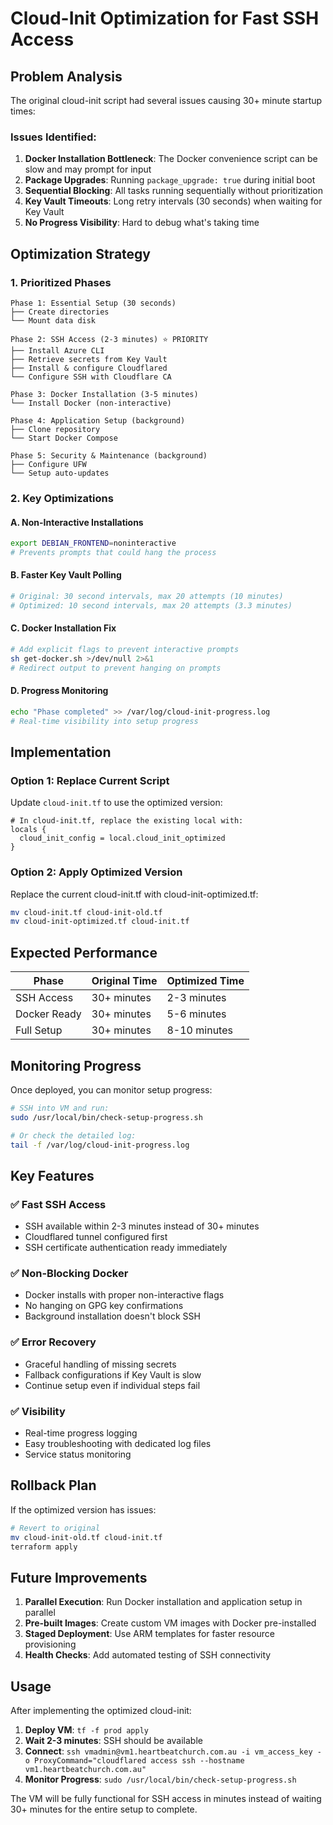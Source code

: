 # Cloud-Init Optimization for Fast SSH Access

## Problem Analysis

The original cloud-init script had several issues causing 30+ minute startup times:

### Issues Identified:
1. **Docker Installation Bottleneck**: The Docker convenience script can be slow and may prompt for input
2. **Package Upgrades**: Running `package_upgrade: true` during initial boot
3. **Sequential Blocking**: All tasks running sequentially without prioritization
4. **Key Vault Timeouts**: Long retry intervals (30 seconds) when waiting for Key Vault
5. **No Progress Visibility**: Hard to debug what's taking time

## Optimization Strategy

### 1. **Prioritized Phases**
```
Phase 1: Essential Setup (30 seconds)
├── Create directories
└── Mount data disk

Phase 2: SSH Access (2-3 minutes) ⭐ PRIORITY
├── Install Azure CLI
├── Retrieve secrets from Key Vault
├── Install & configure Cloudflared
└── Configure SSH with Cloudflare CA

Phase 3: Docker Installation (3-5 minutes)
└── Install Docker (non-interactive)

Phase 4: Application Setup (background)
├── Clone repository
└── Start Docker Compose

Phase 5: Security & Maintenance (background)
├── Configure UFW
└── Setup auto-updates
```

### 2. **Key Optimizations**

#### A. Non-Interactive Installations
```bash
export DEBIAN_FRONTEND=noninteractive
# Prevents prompts that could hang the process
```

#### B. Faster Key Vault Polling
```bash
# Original: 30 second intervals, max 20 attempts (10 minutes)
# Optimized: 10 second intervals, max 20 attempts (3.3 minutes)
```

#### C. Docker Installation Fix
```bash
# Add explicit flags to prevent interactive prompts
sh get-docker.sh >/dev/null 2>&1
# Redirect output to prevent hanging on prompts
```

#### D. Progress Monitoring
```bash
echo "Phase completed" >> /var/log/cloud-init-progress.log
# Real-time visibility into setup progress
```

## Implementation

### Option 1: Replace Current Script
Update `cloud-init.tf` to use the optimized version:

```hcl
# In cloud-init.tf, replace the existing local with:
locals {
  cloud_init_config = local.cloud_init_optimized
}
```

### Option 2: Apply Optimized Version
Replace the current cloud-init.tf with cloud-init-optimized.tf:

```bash
mv cloud-init.tf cloud-init-old.tf
mv cloud-init-optimized.tf cloud-init.tf
```

## Expected Performance

| Phase | Original Time | Optimized Time |
|-------|---------------|----------------|
| SSH Access | 30+ minutes | 2-3 minutes |
| Docker Ready | 30+ minutes | 5-6 minutes |
| Full Setup | 30+ minutes | 8-10 minutes |

## Monitoring Progress

Once deployed, you can monitor setup progress:

```bash
# SSH into VM and run:
sudo /usr/local/bin/check-setup-progress.sh

# Or check the detailed log:
tail -f /var/log/cloud-init-progress.log
```

## Key Features

### ✅ Fast SSH Access
- SSH available within 2-3 minutes instead of 30+ minutes
- Cloudflared tunnel configured first
- SSH certificate authentication ready immediately

### ✅ Non-Blocking Docker
- Docker installs with proper non-interactive flags
- No hanging on GPG key confirmations
- Background installation doesn't block SSH

### ✅ Error Recovery
- Graceful handling of missing secrets
- Fallback configurations if Key Vault is slow
- Continue setup even if individual steps fail

### ✅ Visibility
- Real-time progress logging
- Easy troubleshooting with dedicated log files
- Service status monitoring

## Rollback Plan

If the optimized version has issues:

```bash
# Revert to original
mv cloud-init-old.tf cloud-init.tf
terraform apply
```

## Future Improvements

1. **Parallel Execution**: Run Docker installation and application setup in parallel
2. **Pre-built Images**: Create custom VM images with Docker pre-installed
3. **Staged Deployment**: Use ARM templates for faster resource provisioning
4. **Health Checks**: Add automated testing of SSH connectivity

## Usage

After implementing the optimized cloud-init:

1. **Deploy VM**: `tf -f prod apply`
2. **Wait 2-3 minutes**: SSH should be available
3. **Connect**: `ssh vmadmin@vm1.heartbeatchurch.com.au -i vm_access_key -o ProxyCommand="cloudflared access ssh --hostname vm1.heartbeatchurch.com.au"`
4. **Monitor Progress**: `sudo /usr/local/bin/check-setup-progress.sh`

The VM will be fully functional for SSH access in minutes instead of waiting 30+ minutes for the entire setup to complete.
